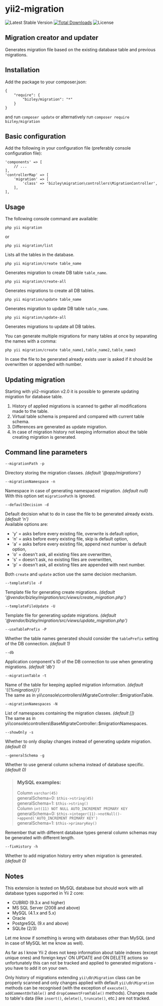 # yii2-migration

![Latest Stable Version](https://img.shields.io/packagist/v/bizley/migration.svg)
[![Total Downloads](https://img.shields.io/packagist/dt/bizley/migration.svg)](https://packagist.org/packages/bizley/migration)
![License](https://img.shields.io/packagist/l/bizley/migration.svg)

## Migration creator and updater

Generates migration file based on the existing database table and previous migrations.

## Installation

Add the package to your composer.json:

    {
        "require": {
            "bizley/migration": "*"
        }
    }

and run `composer update` or alternatively run `composer require bizley/migration`

## Basic configuration

Add the following in your configuration file (preferably console configuration file):

    'components' => [
        // ...
    ],
    'controllerMap' => [
        'migration' => [
            'class' => 'bizley\migration\controllers\MigrationController',
        ],
    ],

## Usage

The following console command are available:

    php yii migration
    
or

    php yii migration/list

Lists all the tables in the database.

    php yii migration/create table_name

Generates migration to create DB table `table_name`.

    php yii migration/create-all

Generates migrations to create all DB tables.

    php yii migration/update table_name

Generates migration to update DB table `table_name`.

    php yii migration/update-all

Generates migrations to update all DB tables.

You can generate multiple migrations for many tables at once by separating the names with a comma:

    php yii migration/create table_name1,table_name2,table_name3

In case the file to be generated already exists user is asked if it should be overwritten or appended with number.

## Updating migration

Starting with yii2-migration v2.0 it is possible to generate updating migration for database table.

1. History of applied migrations is scanned to gather all modifications made to the table.
2. Virtual table schema is prepared and compared with current table schema.
3. Differences are generated as update migration.
4. In case of migration history not keeping information about the table creating migration is generated.

## Command line parameters

    --migrationPath -p

Directory storing the migration classes. _(default '@app/migrations')_

    --migrationNamespace -n

Namespace in case of generating namespaced migration. _(default null)_  
With this option set `migrationPath` is ignored. 

    --defaultDecision -d

Default decision what to do in case the file to be generated already exists. _(default 'n')_  
Available options are:

- 'y' = asks before every existing file, overwrite is default option,
- 'n' = asks before every existing file, skip is default option,
- 'a' = asks before every existing file, append next number is default option,
- 'o' = doesn't ask, all existing files are overwritten,
- 's' = doesn't ask, no existing files are overwritten,
- 'p' = doesn't ask, all existing files are appended with next number.

Both `create` and `update` action use the same decision mechanism.
 
    --templateFile -F

Template file for generating create migrations. _(default '@vendor/bizley/migration/src/views/create_migration.php')_

    --templateFileUpdate -U

Template file for generating update migrations. _(default '@vendor/bizley/migration/src/views/update_migration.php')_

    --useTablePrefix -P

Whether the table names generated should consider the `tablePrefix` setting of the DB connection. _(default 1)_

    --db

Application component's ID of the DB connection to use when generating migrations. _(default 'db')_

    --migrationTable -t

Name of the table for keeping applied migration information. _(default '{{%migration}}')_  
The same as in yii\console\controllers\MigrateController::$migrationTable.

    --migrationNamespaces -N

List of namespaces containing the migration classes. _(default [])_  
The same as in yii\console\controllers\BaseMigrateController::$migrationNamespaces.

    --showOnly -s

Whether to only display changes instead of generating update migration. _(default 0)_

    --generalSchema -g

Whether to use general column schema instead of database specific. _(default 0)_

> ### MySQL examples:  
> Column `varchar(45)`  
> generalSchema=0: `$this->string(45)`    
> generalSchema=1: `$this->string()`  
> Column `int(11) NOT NULL AUTO_INCREMENT PRIMARY KEY`    
> generalSchema=0: `$this->integer(11)->notNull()->append('AUTO_INCREMENT PRIMARY KEY')`  
> generalSchema=1: `$this->primaryKey()`  

Remember that with different database types general column schemas may be generated with different length.

    --fixHistory -h
    
Whether to add migration history entry when migration is generated. _(default 0)_


## Notes

This extension is tested on MySQL database but should work with all database types supported in Yii 2 core:

- CUBRID (9.3.x and higher)
- MS SQL Server (2008 and above)
- MySQL (4.1.x and 5.x)
- Oracle
- PostgreSQL (9.x and above)
- SQLite (2/3)

Let me know if something is wrong with databases other than MySQL (and in case of MySQL let me know as well).

As far as I know Yii 2 does not keep information about table indexes (except unique ones) and foreign keys' 
ON UPDATE and ON DELETE actions so unfortunately this can not be tracked and applied to generated migrations - 
you have to add it on your own.

Only history of migrations extending `yii\db\Migration` class can be properly scanned and only changes applied with
default `yii\db\Migration` methods can be recognised (with the exception of `execute()`, `addCommentOnTable()` and 
`dropCommentFromTable()` methods). Changes made to table's data (like `insert()`, `delete()`, `truncate()`, etc.) 
are not tracked.
